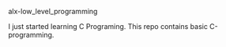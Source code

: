 alx-low_level_programming

I just started learning C Programing.
This repo contains basic C-programming.
